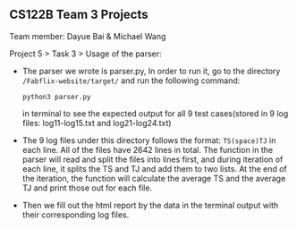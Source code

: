 ## CS122B Team 3 Projects
Team member: Dayue Bai & Michael Wang

Project 5 > Task 3 > Usage of the parser:
* The parser we wrote is parser.py, In order to run it, go to the directory ```/Fabflix-website/target/``` and run the following command:

    ```python3 parser.py```
    
    in terminal to see the expected output for all 9 test cases(stored in 9 log files: log11-log15.txt and log21-log24.txt)

* The 9 log files under this directory follows the format: ```TS(space)TJ``` in each line. All of the files have 2642 lines in total. The function in the parser will read and split the files into lines first, and during iteration of each line, it splits the TS and TJ and add them to two lists. At the end of the iteration, the function will calculate the average TS and the average TJ and print those out for each file. 
* Then we fill out the html report by the data in the terminal output with their corresponding log files. 
